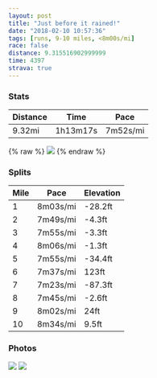 ```yaml
---
layout: post
title: "Just before it rained!"
date: "2018-02-10 10:57:36"
tags: [runs, 9-10 miles, <8m00s/mi]
race: false
distance: 9.315516902999999
time: 4397
strava: true
---
```


### Stats

| Distance | Time | Pace |
|----------|------|------|
|9.32mi|1h13m17s|7m52s/mi|

{% raw %}
<img src='https://maps.googleapis.com/maps/api/staticmap?maptype=roadmap&path=enc:yoswFhtrbMtBbC}Sjq@KvDwB|BkKj^|CjGpPhFpcAtBpp@jH`KlCi@~TdYhChCs@f@aEhADxD~@n@pGdUjD~B}CjHfGxH_Cc@aD`C_RdH_BdBoBCkCjDsBcCmSwE_I{@_IwGqGgCh@sCqEqBmOsG}NmEkg@hAwMmGeGIuI_AiBv@gD_@uk@kF{Hmq@ySq{@kIaL~KaG[MbGkPjf@Y~D~GdF[nDbDjEQ|C&key=AIzaSyC1MId7bFpkLXNAaYhBSTb8jLyiSqzbDtM&size=800x800&markers=color:yellow|label:S|40.73741,-73.99253&markers=color:green|label:F|40.733760000000025,-73.98596'>
{% endraw %}

### Splits

| Mile | Pace | Elevation |
|------|------|-----------|
|1|8m03s/mi|-28.2ft|
|2|7m49s/mi|-4.3ft|
|3|7m55s/mi|-3.3ft|
|4|8m06s/mi|-1.3ft|
|5|7m55s/mi|-34.4ft|
|6|7m37s/mi|123ft|
|7|7m23s/mi|-87.3ft|
|8|7m45s/mi|-2.6ft|
|9|8m02s/mi|24ft|
|10|8m34s/mi|9.5ft|

### Photos
<img src='https://dgtzuqphqg23d.cloudfront.net/PXSbRKq0e90zp4JskcZjq9Z_g6OqgOiXqoYtp6tKgaA-577x768.jpg'>

<img src='https://dgtzuqphqg23d.cloudfront.net/fo7nbHYjZAPAsyhnAWBU4bCVygF0SsRmQrmzJiQolYs-577x768.jpg'>
